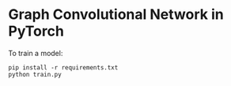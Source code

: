 # Graph Convolutional Network in PyTorch
To train a model:
```
pip install -r requirements.txt
python train.py
```
